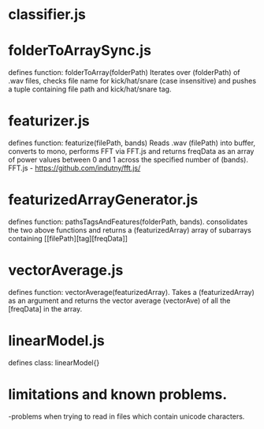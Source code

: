 

# classifier.js


# folderToArraySync.js
defines function: folderToArray(folderPath)
Iterates over (folderPath) of .wav files, checks file name for kick/hat/snare (case insensitive) and pushes a tuple containing file path and kick/hat/snare tag.

# featurizer.js
defines function: featurize(filePath, bands)
Reads .wav (filePath) into buffer, converts to mono, performs FFT via FFT.js and returns freqData as an array of power values between 0 and 1 across the specified number of (bands).
FFT.js - https://github.com/indutny/fft.js/

# featurizedArrayGenerator.js
defines function: pathsTagsAndFeatures(folderPath, bands). 
consolidates the two above functions and returns a (featurizedArray) array of subarrays containing [[filePath][tag][freqData]]

# vectorAverage.js
defines function: vectorAverage(featurizedArray). 
Takes a (featurizedArray) as an argument and returns the vector average (vectorAve) of all the [freqData] in the array.

# linearModel.js
defines class: linearModel{}



# limitations and known problems.

-problems when trying to read in files which contain unicode characters.
